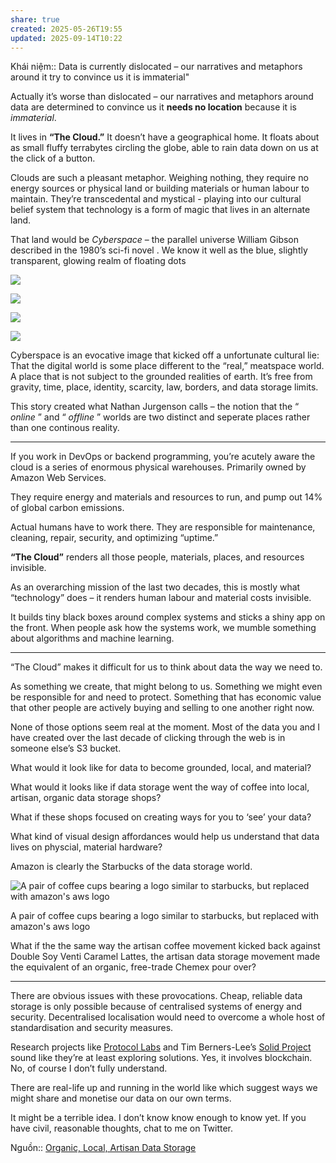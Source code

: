 ```yaml
---
share: true
created: 2025-05-26T19:55
updated: 2025-09-14T10:22
---
```

Khái niệm:: 
Data is currently dislocated – our narratives and metaphors around it try to convince us it is immaterial"

Actually it’s worse than dislocated – our narratives and metaphors around data are determined to convince us it **needs no location** because it is *immaterial*.

It lives in **“The Cloud.”** It doesn’t have a geographical home. It floats about as small fluffy terrabytes circling the globe, able to rain data down on us at the click of a button.

Clouds are such a pleasant metaphor. Weighing nothing, they require no energy sources or physical land or building materials or human labour to maintain. They’re transcedental and mystical - playing into our cultural belief system that technology is a form of magic that lives in an alternate land.

That land would be *Cyberspace* – the parallel universe William Gibson described in the 1980’s sci-fi novel . We know it well as the blue, slightly transparent, glowing realm of floating dots

![](https://www.securitymagazine.com/ext/resources/cyber.jpg?1588203186)

![](https://images.unsplash.com/photo-1620393470010-fd62b8ab841d?ixlib=rb-1.2.1&ixid=MnwxMjA3fDB8MHxwaG90by1wYWdlfHx8fGVufDB8fHx8&auto=format&fit=crop&w=900&q=80)

![](https://www.chinausfocus.com/d/file/201801/df053bcb9421dd240bad6270f30e7c44.jpg)

![](https://betanews.com/wp-content/uploads/2018/02/Digital-data.jpg)

Cyberspace is an evocative image that kicked off a unfortunate cultural lie: That the digital world is some place different to the “real,” meatspace world. A place that is not subject to the grounded realities of earth. It’s free from gravity, time, place, identity, scarcity, law, borders, and data storage limits.

This story created what Nathan Jurgenson calls – the notion that the “ *online* ” and “ *offline* ” worlds are two distinct and seperate places rather than one continous reality.

---

If you work in DevOps or backend programming, you’re acutely aware the cloud is a series of enormous physical warehouses. Primarily owned by Amazon Web Services.

They require energy and materials and resources to run, and pump out 14% of global carbon emissions.

Actual humans have to work there. They are responsible for maintenance, cleaning, repair, security, and optimizing “uptime.”

**“The Cloud”** renders all those people, materials, places, and resources invisible.

As an overarching mission of the last two decades, this is mostly what “technology” does – it renders human labour and material costs invisible.

It builds tiny black boxes around complex systems and sticks a shiny app on the front. When people ask how the systems work, we mumble something about algorithms and machine learning.

---

“The Cloud” makes it difficult for us to think about data the way we need to.

As something we create, that might belong to us. Something we might even be responsible for and need to protect. Something that has economic value that other people are actively buying and selling to one another right now.

None of those options seem real at the moment. Most of the data you and I have created over the last decade of clicking through the web is in someone else’s S3 bucket.

What would it look like for data to become grounded, local, and material?

What would it looks like if data storage went the way of coffee into local, artisan, organic data storage shops?

What if these shops focused on creating ways for you to ‘see’ your data?

What kind of visual design affordances would help us understand that data lives on physcial, material hardware?

Amazon is clearly the Starbucks of the data storage world.

![A pair of coffee cups bearing a logo similar to starbucks, but replaced with amazon's aws logo](https://res.cloudinary.com/dg3gyk0gu/image/upload/c_scale,f_auto,q_auto:good,w_1200/v1610492195/maggieappleton.com/notes/organic-artisan-data/amazon-coffee_shrink.png)

A pair of coffee cups bearing a logo similar to starbucks, but replaced with amazon's aws logo

What if the the same way the artisan coffee movement kicked back against Double Soy Venti Caramel Lattes, the artisan data storage movement made the equivalent of an organic, free-trade Chemex pour over?

---

There are obvious issues with these provocations. Cheap, reliable data storage is only possible because of centralised systems of energy and security. Decentralised localisation would need to overcome a whole host of standardisation and security measures.

Research projects like [Protocol Labs](https://protocol.ai/) and Tim Berners-Lee’s [Solid Project](https://solidproject.org/) sound like they’re at least exploring solutions. Yes, it involves blockchain. No, of course I don’t fully understand.

There are real-life up and running in the world like which suggest ways we might share and monetise our data on our own terms.

It might be a terrible idea. I don’t know know enough to know yet. If you have civil, reasonable thoughts, chat to me on Twitter.

Nguồn:: [Organic, Local, Artisan Data Storage](https://maggieappleton.com/artisan-data)